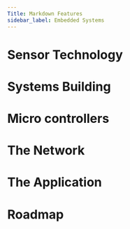 ```yaml
---
Title: Markdown Features
sidebar_label: Embedded Systems
---
```



# Sensor Technology 

# Systems Building

# Micro controllers 

# The Network

# The Application 

# Roadmap 

